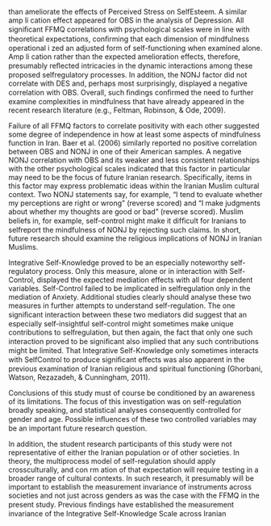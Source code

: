 than ameliorate the effects of Perceived Stress on SelfEsteem. A similar amp li cation effect appeared for OBS in the analysis of Depression. All signiﬁcant FFMQ correlations with psychological scales were in line with theoretical expectations, conﬁrming that each dimension of mindfulness operational i zed an adjusted form of self-functioning when examined alone. Amp li cation rather than the expected amelioration effects, therefore, presumably reﬂected intricacies in the dynamic interactions among these proposed selfregulatory processes. In addition, the NONJ factor did not correlate with DES and, perhaps most surprisingly, displayed a negative correlation with OBS. Overall, such ﬁndings conﬁrmed the need to further examine complexities in mindfulness that have already appeared in the recent research literature (e.g., Feltman, Robinson, & Ode, 2009).  

Failure of all FFMQ factors to correlate positivity with each other suggested some degree of independence in how at least some aspects of mindfulness function in Iran. Baer et al. (2006) similarly reported no positive correlation between OBS and NONJ in one of their American samples. A negative NONJ correlation with OBS and its weaker and less consistent relationships with the other psychological scales indicated that this factor in particular may need to be the focus of future Iranian research. Specifically, items in this factor may express problematic ideas within the Iranian Muslim cultural context. Two NONJ statements say, for example, “I tend to evaluate whether my perceptions are right or wrong” (reverse scored) and “I make judgments about whether my thoughts are good or bad” (reverse scored). Muslim beliefs in, for example, self-control might make it difﬁcult for Iranians to selfreport the mindfulness of NONJ by rejecting such claims. In short, future research should examine the religious implications of NONJ in Iranian Muslims.  

Integrative Self-Knowledge proved to be an especially noteworthy self-regulatory process. Only this measure, alone or in interaction with Self-Control, displayed the expected mediation effects with all four dependent variables. Self-Control failed to be implicated in selfregulation only in the mediation of Anxiety. Additional studies clearly should analyse these two measures in further attempts to understand self-regulation. The one signiﬁcant interaction between these two mediators did suggest that an especially self-insightful self-control might sometimes make unique contributions to selfregulation, but then again, the fact that only one such interaction proved to be signiﬁcant also implied that any such contributions might be limited. That Integrative Self-Knowledge only sometimes interacts with SelfControl to produce signiﬁcant effects was also apparent in the previous examination of Iranian religious and spiritual functioning (Ghorbani, Watson, Rezazadeh, & Cunningham, 2011).  

Conclusions of this study must of course be conditioned by an awareness of its limitations. The focus of this investigation was on self-regulation broadly speaking, and statistical analyses consequently controlled for gender and age. Possible inﬂuences of these two controlled variables may be an important future research question.  

In addition, the student research participants of this study were not representative of either the Iranian population or of other societies. In theory, the multiprocess model of self-regulation should apply crossculturally, and con rm ation of that expectation will require testing in a broader range of cultural contexts. In such research, it presumably will be important to establish the measurement invariance of instruments across societies and not just across genders as was the case with the FFMQ in the present study. Previous ﬁndings have established the measurement invariance of the Integrative Self-Knowledge Scale across Iranian  